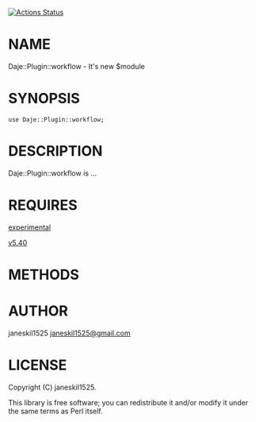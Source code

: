 [![Actions Status](https://github.com/janeskil1525/Daje-Plugin-Workflow/actions/workflows/test.yml/badge.svg)](https://github.com/janeskil1525/Daje-Plugin-Workflow/actions)
# NAME

Daje::Plugin::workflow - It's new $module

# SYNOPSIS

    use Daje::Plugin::workflow;

# DESCRIPTION

Daje::Plugin::workflow is ...

# REQUIRES

[experimental](https://metacpan.org/pod/experimental) 

[v5.40](https://metacpan.org/pod/v5.40) 

# METHODS

# AUTHOR

janeskil1525 <janeskil1525@gmail.com>

# LICENSE

Copyright (C) janeskil1525.

This library is free software; you can redistribute it and/or modify
it under the same terms as Perl itself.
